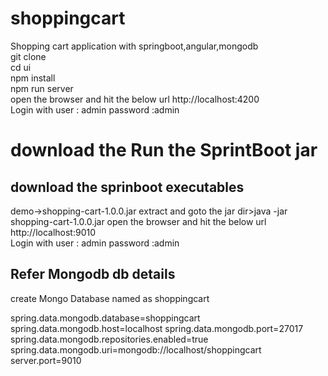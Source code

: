 # shoppingcart
Shopping cart application with springboot,angular,mongodb</br>
git clone </br>
cd ui</br>
npm install</br>
npm run server</br>
open the browser and hit the below url http://localhost:4200</br>
Login with 
user : admin
password :admin



download the Run the SprintBoot jar
======================================
download  the sprinboot executables 
-----------------------------------
demo->shopping-cart-1.0.0.jar
extract and goto the jar dir>java -jar shopping-cart-1.0.0.jar
open the browser and hit the below url http://localhost:9010</br>
Login with 
user : admin
password :admin



Refer Mongodb db details
------------------------

create Mongo Database named as shoppingcart


spring.data.mongodb.database=shoppingcart
spring.data.mongodb.host=localhost
spring.data.mongodb.port=27017
spring.data.mongodb.repositories.enabled=true
spring.data.mongodb.uri=mongodb://localhost/shoppingcart
server.port=9010

